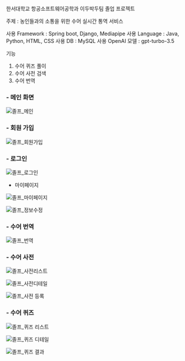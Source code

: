 한서대학교 항공소프트웨어공학과 이두박두팀 졸업 프로젝트

주제 : 농인들과의 소통을 위한 수어 실시간 통역 서비스

사용 Framework : Spring boot, Django, Mediapipe
사용 Language : Java, Python, HTML, CSS
사용 DB : MySQL
사용 OpenAI  모델 : gpt-turbo-3.5

기능
1. 수어 퀴즈 풀이
2. 수어 사전 검색
3. 수어 번역


### - 메인 화면
    
    
![졸프_메인](https://github.com/user-attachments/assets/e31e67bb-beef-48a9-a399-ae16a179d237)

    
### - 회원 가입
    
    
![졸프_회원가입](https://github.com/user-attachments/assets/e961b710-8519-47fc-9a57-a2745404e9c4)

    
### - 로그인
    
    
![졸프_로그인](https://github.com/user-attachments/assets/9bbe2e8e-f48d-4ff3-b768-6267aa4fb74b)

    
- 마이페이지
    
    
    
![졸프_마이페이지](https://github.com/user-attachments/assets/fe434ad1-bb0b-426d-ad4b-97254b7314d1)

    
    
![졸프_정보수정](https://github.com/user-attachments/assets/f5fcb1fc-6561-43c8-8d6b-f34d22adfeb3)

    
### - 수어 번역
    
    
![졸프_번역](https://github.com/user-attachments/assets/a65feaab-fdb6-4e59-839e-ad059a19eae9)

    
### - 수어 사전
    
    
![졸프_사전리스트](https://github.com/user-attachments/assets/354c372f-28bf-4774-9971-9d160d658d93)

    
    
![졸프_사전디테일](https://github.com/user-attachments/assets/d3cd409c-571c-4e31-9c68-20fe56ea0322)

    
    
![졸프_사전 등록](https://github.com/user-attachments/assets/717180f8-0733-4aba-a5bb-9381b1ab6b69)

    
### - 수어 퀴즈
    
    
![졸프_퀴즈 리스트](https://github.com/user-attachments/assets/2a82eb65-c218-4095-90be-d64f8d7262f7)

    
    
![졸프_퀴즈 디테일](https://github.com/user-attachments/assets/569b8f25-9718-4198-9cf2-487d6345024a)

    
    
![졸프_퀴즈 결과](https://github.com/user-attachments/assets/6dbb683a-6c42-47b7-9fc1-4453ef20e3d8)
